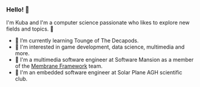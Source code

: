 ### Hello! 🙌

I'm Kuba and I'm a computer science passionate who likes to explore new fields and topics. 🦦

- 🦀 I’m currently learning Tounge of The Decapods.
- 🐘 I'm interested in game development, data science, multimedia and more.
- 🦧 I'm a multimedia software engineer at Software Mansion as a member of the [Membrane Framework](https://github.com/membraneframework) team.
- 🦆 I'm an embedded software engineer at Solar Plane AGH scientific club.
<!--
[![Top Langs](https://github-readme-stats.vercel.app/api/top-langs/?username=Noarkhh&exclude_repo=NumericalMethods&theme=dark#gh-dark-mode-only)](https://github.com/anuraghazra/github-readme-stats#gh-dark-mode-only)
[![Top Langs](https://github-readme-stats.vercel.app/api/top-langs/?username=Noarkhh&exclude_repo=NumericalMethods&theme=light#gh-light-mode-only)](https://github.com/anuraghazra/github-readme-stats#gh-light-mode-only)

**Noarkhh/Noarkhh** is a ✨ _special_ ✨ repository because its `README.md` (this file) appears on your GitHub profile.

Here are some ideas to get you started:

- 🔭 I’m currently working on ...
- 🌱 I’m currently learning ...
- 👯 I’m looking to collaborate on ...
- 🤔 I’m looking for help with ...
- 💬 Ask me about ...
- 📫 How to reach me: ...
- 😄 Pronouns: ...
- ⚡ Fun fact: ...
-->
